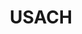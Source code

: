 ---
layout: page
title: USACH
description: Computer Engineering notes, assignments, labs and exams (2021 - 2023)
img: assets/img/usach.png
importance: 3
category: coursework
redirect: https://github.com/benjajorquera/coursework-USACH
---